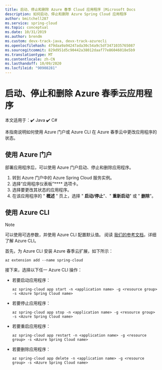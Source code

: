 ```yaml
---
title: 启动、停止和删除 Azure 春季 Cloud 应用程序 |Microsoft Docs
description: 如何启动、停止和删除 Azure Spring Cloud 应用程序
author: bmitchell287
ms.service: spring-cloud
ms.topic: conceptual
ms.date: 10/31/2019
ms.author: brendm
ms.custom: devx-track-java, devx-track-azurecli
ms.openlocfilehash: 479daa9a94247ada30c54a9c5df3471035765087
ms.sourcegitcommit: 829d951d5c90442a38012daaf77e86046018e5b9
ms.translationtype: MT
ms.contentlocale: zh-CN
ms.lasthandoff: 10/09/2020
ms.locfileid: "90908281"
---
```

# <a name="start-stop-and-delete-your-azure-spring-cloud-application"></a>启动、停止和删除 Azure 春季云应用程序

本文适用于：✔️ Java ✔️ C#

本指南说明如何使用 Azure 门户或 Azure CLI 在 Azure 春季云中更改应用程序的状态。

## <a name="using-the-azure-portal"></a>使用 Azure 门户

部署应用程序后，可以使用 Azure 门户启动、停止和删除应用程序。

1. 转到 Azure 门户中的 Azure Spring Cloud 服务实例。
1. 选择“应用程序仪表板”**** 选项卡。
1. 选择要更改其状态的应用程序。
1. 在该应用程序的 " **概述** " 页上，选择 " **启动/停止**"、" **重新启动**" 或 " **删除**"。

## <a name="using-the-azure-cli"></a>使用 Azure CLI

> [!NOTE]
> 可以使用可选参数，并使用 Azure CLI 配置默认值。 阅读 [我们的参考文档](/cli/azure/ext/spring-cloud/spring-cloud?view=azure-cli-latest&preserve-view=true)，详细了解 Azure CLI。  

首先，为 Azure CLI 安装 Azure 春季云扩展，如下所示：

```azurecli
az extension add --name spring-cloud
```

接下来，选择以下任一 Azure CLI 操作：

* 若要启动应用程序：

    ```azurecli
    az spring-cloud app start -n <application name> -g <resource group> -s <Azure Spring Cloud name>
    ```

* 若要停止应用程序：

    ```azurecli
    az spring-cloud app stop -n <application name> -g <resource group> -s <Azure Spring Cloud name>
    ```

* 若要重启应用程序：

    ```azurecli
    az spring-cloud app restart -n <application name> -g <resource group> -s <Azure Spring Cloud name>
    ```

* 若要删除应用程序：

    ```azurecli
    az spring-cloud app delete -n <application name> -g <resource group> -s <Azure Spring Cloud name>
    ```
